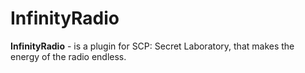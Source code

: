# InfinityRadio
**InfinityRadio** - is a plugin for SCP: Secret Laboratory, that makes the energy of the radio endless.
